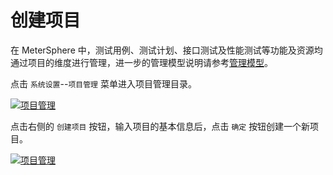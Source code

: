 # 创建项目

在 MeterSphere 中，测试用例、测试计划、接口测试及性能测试等功能及资源均通过项目的维度进行管理，进一步的管理模型说明请参考[管理模型](https://metersphere.io/docs/system_arch/#_2)。

点击 `系统设置`--`项目管理` 菜单进入项目管理目录。

[![项目管理](https://metersphere.io/docs/img/system_management/%E9%A1%B9%E7%9B%AE%E7%AE%A1%E7%90%86.png)](https://metersphere.io/docs/img/system_management/项目管理.png)



点击右侧的 `创建项目` 按钮，输入项目的基本信息后，点击 `确定` 按钮创建一个新项目。

[![项目管理](https://metersphere.io/docs/img/system_management/%E5%88%9B%E5%BB%BA%E9%A1%B9%E7%9B%AE.png)](https://metersphere.io/docs/img/system_management/创建项目.png)